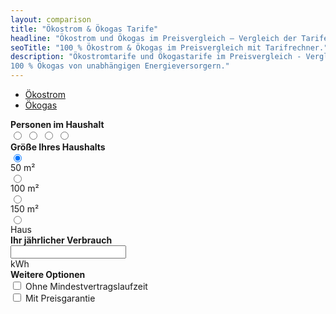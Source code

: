 ```yaml
---
layout: comparison
title: "Ökostrom & Ökogas Tarife"
headline: "Ökostrom und Ökogas im Preisvergleich – Vergleich der Tarife von unabhängigen Energieversorgern"
seoTitle: "100 % Ökostrom & Ökogas im Preisvergleich mit Tarifrechner."
description: "Ökostromtarife und Ökogastarife im Preisvergleich - Vergleich der Preise und Tarife für 100 % Ökostrom und
100 % Ökogas von unabhängigen Energieversorgern."
---
```


<ul class="nav nav-tabs" id="myTab" role="tablist">
    <li class="nav-item">
        <a class="nav-link active" id="strom-tab" onclick="onTabClick('strom')" data-toggle="tab" href="#strom" role="tab" aria-controls="strom"
            aria-selected="true">Ökostrom</a>
    </li>
    <li class="nav-item">
        <a class="nav-link" id="gas-tab" onclick="onTabClick('gas')" data-toggle="tab" href="#gas" role="tab" aria-controls="gas"
            aria-selected="false">Ökogas</a>
    </li>
</ul>
<div class="alert alert-info">
    <div class="row">
        <div class="col-sm-12 col-md-6 col-lg-4">
            <div class="tab-content">
                <div class="tab-pane fade show active" id="strom" role="tabpanel" aria-labelledby="strom-tab">
                    <div class="row d-flex align-items-center">
                        <div class="col-auto">
                            <div class="my-1"><b>Personen im Haushalt</b></div>
                            <div id="electricity-toggle" class="btn-group btn-group-toggle" data-toggle="buttons">
                                <label class="btn btn btn-outline-secondary">
                                    <input type="radio" name="options" onclick="setPersonCount(0)" autocomplete="off">
                                    <i class="fa fa-user m-1" aria-hidden="true"></i>
                                </label>
                                <label class="btn btn btn-outline-secondary">
                                    <input type="radio" name="options" onclick="setPersonCount(1)" autocomplete="off">
                                    <i class="fa fa-user" aria-hidden="true"></i>
                                    <i class="fa fa-user" aria-hidden="true"></i>
                                </label>
                                <label class="btn btn btn-outline-secondary">
                                    <input type="radio" name="options" onclick="setPersonCount(2)" autocomplete="off">
                                    <i class="fa fa-user" aria-hidden="true"></i>
                                    <i class="fa fa-user" aria-hidden="true"></i>
                                    <i class="fa fa-user" aria-hidden="true"></i>
                                </label>
                                <label class="btn btn btn-outline-secondary">
                                    <input type="radio" name="options" onclick="setPersonCount(3)" autocomplete="off">
                                    <i class="fa fa-user" aria-hidden="true"></i>
                                    <i class="fa fa-user" aria-hidden="true"></i>
                                    <i class="fa fa-user" aria-hidden="true"></i>
                                    <i class="fa fa-user" aria-hidden="true"></i>
                                </label>
                            </div>
                        </div>
                    </div>
                </div>
                <div class="tab-pane fade" id="gas" role="tabpanel" aria-labelledby="gas-tab">
                    <div class="row d-flex align-items-center">
                        <div class="col-auto">
                            <div class="my-1"><b>Größe Ihres Haushalts</b></div>
                            <div id="gas-toggle" class="btn-group btn-group-toggle" data-toggle="buttons">
                                <label class="btn btn btn-outline-secondary">
                                    <input type="radio" name="options" onclick="setHouseSize(0)" autocomplete="off" checked>
                                    <i class="fa fa-home" aria-hidden="true"></i>
                                    <div class="small">50 m²</div>
                                </label>
                                <label class="btn btn btn-outline-secondary">
                                    <input type="radio" name="options" onclick="setHouseSize(1)" autocomplete="off">
                                    <i class="fa fa-home" aria-hidden="true"></i>
                                    <div class="small">100 m²</div>
                                </label>
                                <label class="btn btn btn-outline-secondary">
                                    <input type="radio" name="options" onclick="setHouseSize(2)" autocomplete="off">
                                    <i class="fa fa-home" aria-hidden="true"></i>
                                    <div class="small">150 m²</div>
                                </label>
                                <label class="btn btn btn-outline-secondary">
                                    <input type="radio" name="options" onclick="setHouseSize(3)" autocomplete="off">
                                    <i class="fa fa-home" aria-hidden="true"></i>
                                    <div class="small">Haus</div>
                                </label>
                            </div>
                        </div>
                    </div>
                </div>
            </div>
        </div>
        <div class="col-sm-12 col-md-6 col-lg-auto">
            <div class="my-1"><b>Ihr jährlicher Verbrauch</b></div>
            <div class="input-group">
                <input id="energyInput" type="text" oninput="setManualInput(this.value)" class="form-control" aria-label="1500kWh">
                <div class="input-group-append">
                    <span class="input-group-text">kWh</span>
                </div>
            </div>
        </div>
        <div class="col-sm-12 col-md-6 col-lg-4">
            <div class="my-1"><b>Weitere Optionen</b></div>
            <div class="form-check">
                <input class="form-check-input" onclick="setCheckboxValue(this)" id="minContract" type="checkbox" value="" />
                <label class="form-check-label" for="minContract">
                    Ohne Mindestvertragslaufzeit
                </label>
            </div>
            <div class="form-check">
                <input class="form-check-input" onclick="setCheckboxValue(this)" id="warranty" type="checkbox" value="" />
                <label class="form-check-label" for="warranty">
                    Mit Preisgarantie
                </label>
            </div>
        </div>
    </div>
</div>
<div class="table-responsive">
<table id="tarife-table" class="table tablesorter">
</table>
</div>